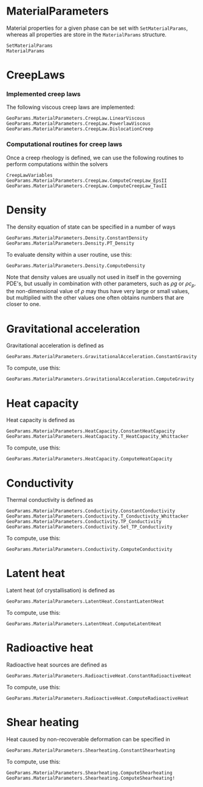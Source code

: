 # MaterialParameters

Material properties for a given phase can be set with `SetMaterialParams`, whereas all properties are 
store in the `MaterialParams` structure.

```@docs
SetMaterialParams
MaterialParams
```

# CreepLaws 



### Implemented creep laws

The following viscous creep laws are implemented:
```@docs
GeoParams.MaterialParameters.CreepLaw.LinearViscous
GeoParams.MaterialParameters.CreepLaw.PowerlawViscous
GeoParams.MaterialParameters.CreepLaw.DislocationCreep
```

### Computational routines for creep laws
Once a creep rheology is defined, we can use the following routines to perform computations within the solvers
```@docs
CreepLawVariables
GeoParams.MaterialParameters.CreepLaw.ComputeCreepLaw_EpsII
GeoParams.MaterialParameters.CreepLaw.ComputeCreepLaw_TauII
```

# Density 
The density equation of state can be specified in a number of ways
```@docs
GeoParams.MaterialParameters.Density.ConstantDensity
GeoParams.MaterialParameters.Density.PT_Density
```

To evaluate density within a user routine, use this:
```@docs
GeoParams.MaterialParameters.Density.ComputeDensity
```
Note that density values are usually not used in itself in the governing PDE's, but usually in combination with other parameters, such as $\rho g$ or $\rho c_p$. the non-dimensional value of $\rho$ may thus have very large or small values, but multiplied with the other values one often obtains numbers that are closer to one.

# Gravitational acceleration 
Gravitational acceleration is defined as 
```@docs
GeoParams.MaterialParameters.GravitationalAcceleration.ConstantGravity
```
To compute, use this:
```@docs
GeoParams.MaterialParameters.GravitationalAcceleration.ComputeGravity
```

# Heat capacity
Heat capacity is defined as 
```@docs
GeoParams.MaterialParameters.HeatCapacity.ConstantHeatCapacity
GeoParams.MaterialParameters.HeatCapacity.T_HeatCapacity_Whittacker
```
To compute, use this:
```@docs
GeoParams.MaterialParameters.HeatCapacity.ComputeHeatCapacity
```


# Conductivity
Thermal conductivity is defined as 
```@docs
GeoParams.MaterialParameters.Conductivity.ConstantConductivity
GeoParams.MaterialParameters.Conductivity.T_Conductivity_Whittacker
GeoParams.MaterialParameters.Conductivity.TP_Conductivity
GeoParams.MaterialParameters.Conductivity.Set_TP_Conductivity
```
To compute, use this:
```@docs
GeoParams.MaterialParameters.Conductivity.ComputeConductivity
```


# Latent heat
Latent heat (of crystallisation) is defined as 
```@docs
GeoParams.MaterialParameters.LatentHeat.ConstantLatentHeat
```
To compute, use this:
```@docs
GeoParams.MaterialParameters.LatentHeat.ComputeLatentHeat
```
# Radioactive heat
Radioactive heat sources are defined as 
```@docs
GeoParams.MaterialParameters.RadioactiveHeat.ConstantRadioactiveHeat
```
To compute, use this:
```@docs
GeoParams.MaterialParameters.RadioactiveHeat.ComputeRadioactiveHeat
```

# Shear heating 
Heat caused by non-recoverable deformation can be specified in 
```@docs
GeoParams.MaterialParameters.Shearheating.ConstantShearheating
```
To compute, use this:
```@docs
GeoParams.MaterialParameters.Shearheating.ComputeShearheating
GeoParams.MaterialParameters.Shearheating.ComputeShearheating!
```